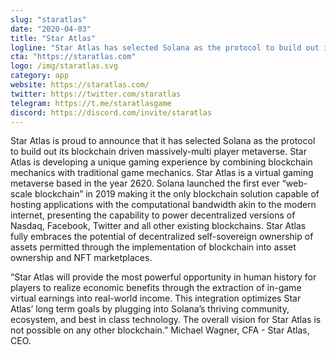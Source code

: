 ```yaml
---
slug: "staratlas"
date: "2020-04-03"
title: "Star Atlas"
logline: "Star Atlas has selected Solana as the protocol to build out its blockchain-driven massively multi player metaverse."
cta: "https://staratlas.com"
logo: /img/staratlas.svg
category: app
website: https://staratlas.com/
twitter: https://twitter.com/staratlas
telegram: https://t.me/staratlasgame
discord: https://discord.com/invite/staratlas
---
```

Star Atlas is proud to announce that it has selected Solana as the protocol to build out its blockchain driven massively-multi player metaverse. Star Atlas is developing a unique gaming experience by combining blockchain mechanics with traditional game mechanics. Star Atlas is a virtual gaming metaverse based in the year 2620. Solana launched the first ever “web-scale blockchain” in 2019 making it the only blockchain solution capable of hosting applications with the computational bandwidth akin to the modern internet, presenting the capability to power decentralized versions of Nasdaq, Facebook, Twitter and all other existing blockchains. Star Atlas fully embraces the potential of decentralized self-sovereign ownership of assets permitted through the implementation of blockchain into asset ownership and NFT marketplaces.

“Star Atlas will provide the most powerful opportunity in human history for players to realize economic benefits through the extraction of in-game virtual earnings into real-world income. This integration optimizes Star Atlas’ long term goals by plugging into Solana’s thriving community, ecosystem, and best in class technology. The overall vision for Star Atlas is not possible on any other blockchain.” Michael Wagner, CFA - Star Atlas, CEO.

